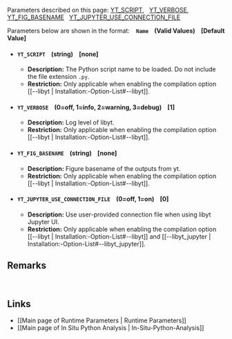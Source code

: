 Parameters described on this page:
[YT_SCRIPT](#YT_SCRIPT), &nbsp;
[YT_VERBOSE](#YT_VERBOSE), &nbsp;
[YT_FIG_BASENAME](#YT_FIG_BASENAME) &nbsp;
[YT_JUPYTER_USE_CONNECTION_FILE](#YT_JUPYTER_USE_CONNECTION_FILE) &nbsp;


Parameters below are shown in the format: &ensp; **`Name` &ensp; (Valid Values) &ensp; [Default Value]**

<a name="YT_SCRIPT"></a>
* #### `YT_SCRIPT` &ensp; (string) &ensp; [none]
    * **Description:**
The Python script name to be loaded.
Do not include the file extension `.py`.
    * **Restriction:**
Only applicable when enabling the compilation option
[[--libyt | Installation:-Option-List#--libyt]].

<a name="YT_VERBOSE"></a>
* #### `YT_VERBOSE` &ensp; (0=off, 1=info, 2=warning, 3=debug) &ensp; [1]
    * **Description:**
Log level of libyt.
    * **Restriction:**
Only applicable when enabling the compilation option
[[--libyt | Installation:-Option-List#--libyt]].

<a name="YT_FIG_BASENAME"></a>
* #### `YT_FIG_BASENAME` &ensp; (string) &ensp; [none]
    * **Description:**
Figure basename of the outputs from yt.
    * **Restriction:**
Only applicable when enabling the compilation option
[[--libyt | Installation:-Option-List#--libyt]].

<a name="YT_JUPYTER_USE_CONNECTION_FILE"></a>
* #### `YT_JUPYTER_USE_CONNECTION_FILE` &ensp; (0=off, 1=on) &ensp; [0]
    * **Description:**
Use user-provided connection file when using libyt Jupyter UI.
    * **Restriction:**
Only applicable when enabling the compilation option
[[--libyt | Installation:-Option-List#--libyt]] and
[[--libyt_jupyter | Installation:-Option-List#--libyt_jupyter]].


## Remarks


<br>

## Links
* [[Main page of Runtime Parameters | Runtime Parameters]]
* [[Main page of In Situ Python Analysis | In-Situ-Python-Analysis]]
